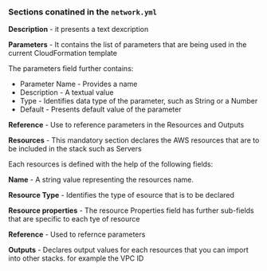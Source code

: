 ### Sections conatined in the ```network.yml```

**Description** - it presents a text dexcription

**Parameters** - It contains the list of parameters that are being used in the current CloudFormation template

The parameters field further contains:

- Parameter Name - Provides a name 
- Description - A textual value
- Type - Identifies data type of the parameter, such as String or a Number
- Default - Presents default value of the parameter

**Reference** - Use to reference parameters in the Resources and Outputs

**Resources** - This mandatory section declares the AWS resources that are to be included in the stack such as Servers

Each resources is defined with the help of the following fields:

**Name** - A string value representing the resources name.  

**Resource Type** - Identifies the type of esource that is to be declared

**Resource properties** - The resource Properties field has further sub-fields that are specific to each tye of resource

**Reference** - Used to refernce parameters

**Outputs** - Declares output values for each resources that you can import into other stacks. for example the VPC ID 
